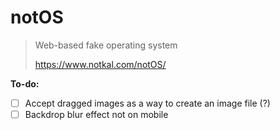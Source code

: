 # notOS

> Web-based fake operating system
> 
> https://www.notkal.com/notOS/

**To-do:**
- [ ] Accept dragged images as a way to create an image file (?)
- [ ] Backdrop blur effect not on mobile
